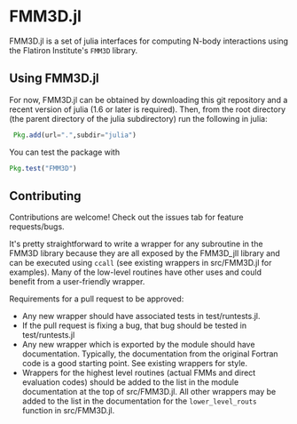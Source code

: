 # FMM3D.jl

FMM3D.jl is a set of julia interfaces for
computing N-body interactions using the
Flatiron Institute's `FMM3D` library.

## Using FMM3D.jl

For now, FMM3D.jl can be obtained by downloading this
git repository and a recent version of julia
(1.6 or later is required). Then, from the
root directory (the parent directory of the
julia subdirectory) run the following in
julia:

```julia
 Pkg.add(url=".",subdir="julia")
 ```

You can test the package with

```julia
Pkg.test("FMM3D")
```

## Contributing

Contributions are welcome! Check out the issues
tab for feature requests/bugs.

It's pretty straightforward to write
a wrapper for any subroutine in the FMM3D library
because they are all exposed by the FMM3D_jll library
and can be executed using `ccall` (see existing wrappers
in src/FMM3D.jl for examples). Many of the
low-level routines have other uses and could
benefit from a user-friendly wrapper.

Requirements for a pull request to be approved:
* Any new wrapper should have associated tests
in test/runtests.jl.
* If the pull request is fixing a bug, that bug
should be tested in test/runtests.jl
* Any new wrapper which is exported by the module
should have documentation. Typically, the documentation
from the original Fortran code is a good starting
point. See existing wrappers for style.
* Wrappers for the highest level routines (actual
FMMs and direct evaluation codes) should be added to
the list in the module documentation at the top of
src/FMM3D.jl. All other wrappers may be added to the
list in the documentation for the `lower_level_routs`
function in src/FMM3D.jl.